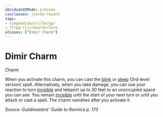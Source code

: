 ```yaml
---
obsidianUIMode: preview
cssclasses: json5e-reward
tags:
- compendium/src/5e/ggr
- ttrpg-cli/reward/charm
aliases: ["Dimir Charm"]
---
```

# Dimir Charm
*Charm*  

When you activate this charm, you can cast the [blink](/3-Mechanics/CLI/spells/blink.md) or [sleep](/3-Mechanics/CLI/spells/sleep.md) (3rd-level version) spell. Alternatively, when you take damage, you can use your reaction to turn [invisible](/3-Mechanics/CLI/rules/conditions.md#invisible) and teleport up to 30 feet to an unoccupied space you can see. You remain [invisible](/3-Mechanics/CLI/rules/conditions.md#invisible) until the start of your next turn or until you attack or cast a spell. The charm vanishes after you activate it.

*Source: Guildmasters' Guide to Ravnica p. 173*